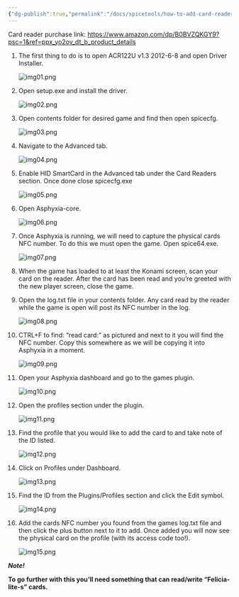 ```yaml
---
{"dg-publish":true,"permalink":"/docs/spicetools/how-to-add-card-reader-and-add-cards-to-existing-asphyxia-profiles/"}
---
```


Card reader purchase link: https://www.amazon.com/dp/B0BVZQKGY9?psc=1&ref=ppx_yo2ov_dt_b_product_details 


1. The first thing to do is to open ACR122U v1.3 2012-6-8 and open Driver Installer.
    
    ![img01.png](/img/user/docs/img/cardreader/img01.png)
    
2. Open setup.exe and install the driver.
    
    ![img02.png](/img/user/docs/img/cardreader/img02.png)
    
3. Open contents folder for desired game and find then open spicecfg.
    
    ![img03.png](/img/user/docs/img/cardreader/img03.png)
    
4. Navigate to the Advanced tab.
    
    ![img04.png](/img/user/docs/img/cardreader/img04.png)
    
5. Enable HID SmartCard in the Advanced tab under the Card Readers section. Once done close spicecfg.exe
    
    ![img05.png](/img/user/docs/img/cardreader/img05.png)
    
6. Open Asphyxia-core.
    
    ![img06.png](/img/user/docs/img/cardreader/img06.png)
    
7. Once Asphyxia is running, we will need to capture the physical cards NFC number. To do this we must open the game. Open spice64.exe.
    
    ![img07.png](/img/user/docs/img/cardreader/img07.png)
    
8. When the game has loaded to at least the Konami screen, scan your card on the reader. After the card has been read and you’re greeted with the new player screen, close the game.
    
9. Open the log.txt file in your contents folder. Any card read by the reader while the game is open will post its NFC number in the log.
    
    ![img08.png](/img/user/docs/img/cardreader/img08.png)
    
10. CTRL+F to find: “read card:” as pictured and next to it you will find the NFC number. Copy this somewhere as we will be copying it into Asphyxia in a moment.
    
    ![img09.png](/img/user/docs/img/cardreader/img09.png)
    
11. Open your Asphyxia dashboard and go to the games plugin.
    
    ![img10.png](/img/user/docs/img/cardreader/img10.png)
    
12. Open the profiles section under the plugin.
    
    ![img11.png](/img/user/docs/img/cardreader/img11.png)
    
13. Find the profile that you would like to add the card to and take note of the ID listed.
    
    ![img12.png](/img/user/docs/img/cardreader/img12.png)
    
14. Click on Profiles under Dashboard.
    
    ![img13.png](/img/user/docs/img/cardreader/img13.png)
    
15. Find the ID from the Plugins/Profiles section and click the Edit symbol.
    
    ![img14.png](/img/user/docs/img/cardreader/img14.png)
    
16. Add the cards NFC number you found from the games log.txt file and then click the plus button next to it to add. Once added you will now see the physical card on the profile (with its access code too!).
    
    ![img15.png](/img/user/docs/img/cardreader/img15.png)
    

_**Note!**_

**To go further with this you’ll need something that can read/write “Felicia-lite-s” cards.**
